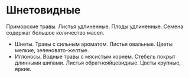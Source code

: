 # Шнетовидные

Приморские травы. Листья удлиненные. Плоды удлиненные. Семена содержат большое количество масел.

*   Шнеты. Травы с сильным ароматом. Листья овальные. Цветы мелкие, зеленовато-желтые.
*   Иглоносы. Водные травы с мясистым корнем. Стебель покрыт длинными шипами. Листья обратнояйцевидные. Цветы крупные,
    яркие.
